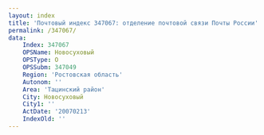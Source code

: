 ```yaml
---
layout: index
title: 'Почтовый индекс 347067: отделение почтовой связи Почты России'
permalink: /347067/
data:
    Index: 347067
    OPSName: Новосуховый
    OPSType: О
    OPSSubm: 347049
    Region: 'Ростовская область'
    Autonom: ''
    Area: 'Тацинский район'
    City: Новосуховый
    City1: ''
    ActDate: '20070213'
    IndexOld: ''
---
```

